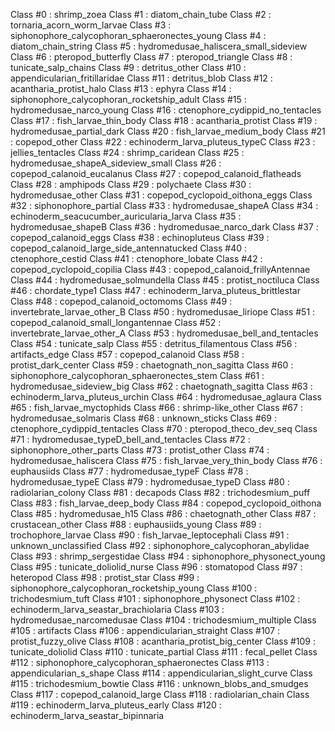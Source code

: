 Class #0	: shrimp_zoea
Class #1	: diatom_chain_tube
Class #2	: tornaria_acorn_worm_larvae
Class #3	: siphonophore_calycophoran_sphaeronectes_young
Class #4	: diatom_chain_string
Class #5	: hydromedusae_haliscera_small_sideview
Class #6	: pteropod_butterfly
Class #7	: pteropod_triangle
Class #8	: tunicate_salp_chains
Class #9	: detritus_other
Class #10	: appendicularian_fritillaridae
Class #11	: detritus_blob
Class #12	: acantharia_protist_halo
Class #13	: ephyra
Class #14	: siphonophore_calycophoran_rocketship_adult
Class #15	: hydromedusae_narco_young
Class #16	: ctenophore_cydippid_no_tentacles
Class #17	: fish_larvae_thin_body
Class #18	: acantharia_protist
Class #19	: hydromedusae_partial_dark
Class #20	: fish_larvae_medium_body
Class #21	: copepod_other
Class #22	: echinoderm_larva_pluteus_typeC
Class #23	: jellies_tentacles
Class #24	: shrimp_caridean
Class #25	: hydromedusae_shapeA_sideview_small
Class #26	: copepod_calanoid_eucalanus
Class #27	: copepod_calanoid_flatheads
Class #28	: amphipods
Class #29	: polychaete
Class #30	: hydromedusae_other
Class #31	: copepod_cyclopoid_oithona_eggs
Class #32	: siphonophore_partial
Class #33	: hydromedusae_shapeA
Class #34	: echinoderm_seacucumber_auricularia_larva
Class #35	: hydromedusae_shapeB
Class #36	: hydromedusae_narco_dark
Class #37	: copepod_calanoid_eggs
Class #38	: echinopluteus
Class #39	: copepod_calanoid_large_side_antennatucked
Class #40	: ctenophore_cestid
Class #41	: ctenophore_lobate
Class #42	: copepod_cyclopoid_copilia
Class #43	: copepod_calanoid_frillyAntennae
Class #44	: hydromedusae_solmundella
Class #45	: protist_noctiluca
Class #46	: chordate_type1
Class #47	: echinoderm_larva_pluteus_brittlestar
Class #48	: copepod_calanoid_octomoms
Class #49	: invertebrate_larvae_other_B
Class #50	: hydromedusae_liriope
Class #51	: copepod_calanoid_small_longantennae
Class #52	: invertebrate_larvae_other_A
Class #53	: hydromedusae_bell_and_tentacles
Class #54	: tunicate_salp
Class #55	: detritus_filamentous
Class #56	: artifacts_edge
Class #57	: copepod_calanoid
Class #58	: protist_dark_center
Class #59	: chaetognath_non_sagitta
Class #60	: siphonophore_calycophoran_sphaeronectes_stem
Class #61	: hydromedusae_sideview_big
Class #62	: chaetognath_sagitta
Class #63	: echinoderm_larva_pluteus_urchin
Class #64	: hydromedusae_aglaura
Class #65	: fish_larvae_myctophids
Class #66	: shrimp-like_other
Class #67	: hydromedusae_solmaris
Class #68	: unknown_sticks
Class #69	: ctenophore_cydippid_tentacles
Class #70	: pteropod_theco_dev_seq
Class #71	: hydromedusae_typeD_bell_and_tentacles
Class #72	: siphonophore_other_parts
Class #73	: protist_other
Class #74	: hydromedusae_haliscera
Class #75	: fish_larvae_very_thin_body
Class #76	: euphausiids
Class #77	: hydromedusae_typeF
Class #78	: hydromedusae_typeE
Class #79	: hydromedusae_typeD
Class #80	: radiolarian_colony
Class #81	: decapods
Class #82	: trichodesmium_puff
Class #83	: fish_larvae_deep_body
Class #84	: copepod_cyclopoid_oithona
Class #85	: hydromedusae_h15
Class #86	: chaetognath_other
Class #87	: crustacean_other
Class #88	: euphausiids_young
Class #89	: trochophore_larvae
Class #90	: fish_larvae_leptocephali
Class #91	: unknown_unclassified
Class #92	: siphonophore_calycophoran_abylidae
Class #93	: shrimp_sergestidae
Class #94	: siphonophore_physonect_young
Class #95	: tunicate_doliolid_nurse
Class #96	: stomatopod
Class #97	: heteropod
Class #98	: protist_star
Class #99	: siphonophore_calycophoran_rocketship_young
Class #100	: trichodesmium_tuft
Class #101	: siphonophore_physonect
Class #102	: echinoderm_larva_seastar_brachiolaria
Class #103	: hydromedusae_narcomedusae
Class #104	: trichodesmium_multiple
Class #105	: artifacts
Class #106	: appendicularian_straight
Class #107	: protist_fuzzy_olive
Class #108	: acantharia_protist_big_center
Class #109	: tunicate_doliolid
Class #110	: tunicate_partial
Class #111	: fecal_pellet
Class #112	: siphonophore_calycophoran_sphaeronectes
Class #113	: appendicularian_s_shape
Class #114	: appendicularian_slight_curve
Class #115	: trichodesmium_bowtie
Class #116	: unknown_blobs_and_smudges
Class #117	: copepod_calanoid_large
Class #118	: radiolarian_chain
Class #119	: echinoderm_larva_pluteus_early
Class #120	: echinoderm_larva_seastar_bipinnaria